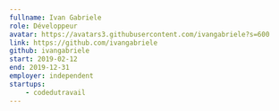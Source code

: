 ```yaml
---
fullname: Ivan Gabriele
role: Développeur
avatar: https://avatars3.githubusercontent.com/ivangabriele?s=600
link: https://github.com/ivangabriele
github: ivangabriele
start: 2019-02-12
end: 2019-12-31
employer: independent
startups: 
    - codedutravail
---
```

